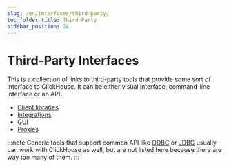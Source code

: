 ```yaml
---
slug: /en/interfaces/third-party/
toc_folder_title: Third-Party
sidebar_position: 24
---
```


# Third-Party Interfaces

This is a collection of links to third-party tools that provide some sort of interface to ClickHouse. It can be either visual interface, command-line interface or an API:

-   [Client libraries](../../interfaces/third-party/client-libraries.md)
-   [Integrations](../../interfaces/third-party/integrations.md)
-   [GUI](../../interfaces/third-party/gui.md)
-   [Proxies](../../interfaces/third-party/proxy.md)

:::note
Generic tools that support common API like [ODBC](../../interfaces/odbc.md) or [JDBC](../../interfaces/jdbc.md) usually can work with ClickHouse as well, but are not listed here because there are way too many of them.
:::